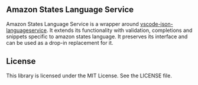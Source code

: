 ## Amazon States Language Service

Amazon States Language Service is a wrapper around [vscode-json-languageservice](https://github.com/microsoft/vscode-json-languageservice). It extends its functionality with validation, completions and snippets specific to amazon states language. It preserves its interface and can be used as a drop-in replacement for it. 

## License

This library is licensed under the MIT License. See the LICENSE file.

